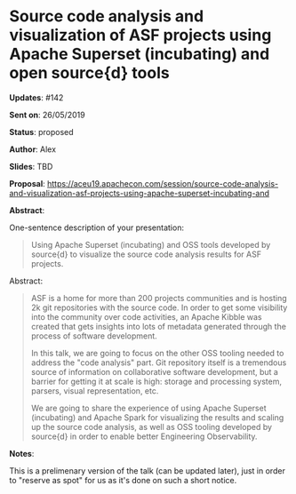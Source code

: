 # Source code analysis and visualization of ASF projects using Apache Superset (incubating) and open source{d} tools

**Updates**:  #142

**Sent on**:  26/05/2019

**Status**:   proposed

**Author**:   Alex

**Slides**:   TBD

**Proposal**: https://aceu19.apachecon.com/session/source-code-analysis-and-visualization-asf-projects-using-apache-superset-incubating-and

**Abstract**:

One-sentence description of your presentation:

> Using Apache Superset (incubating) and OSS tools developed by source{d} to visualize the source code analysis results for ASF projects.

Abstract:

> ASF is a home for more than 200 projects communities and is hosting 2k git repositories with the source code. In order to get some visibility into the community over code activities, an Apache Kibble was created that gets insights into lots of metadata generated through the process of software development.
>
> In this talk, we are going to focus on the other OSS tooling needed to address the "code analysis" part. Git repository itself is a tremendous source of information on collaborative software development, but a barrier for getting it at scale is high: storage and processing system, parsers, visual representation, etc.
>
> We are going to share the experience of using Apache Superset (incubating) and Apache Spark for visualizing the results and scaling up the source code analysis, as well as OSS tooling developed by source{d} in order to enable better Engineering Observability.



**Notes**:

This is a prelimenary version of the talk (can be updated later), just in order to "reserve as spot" for us as it's done on such a short notice.
